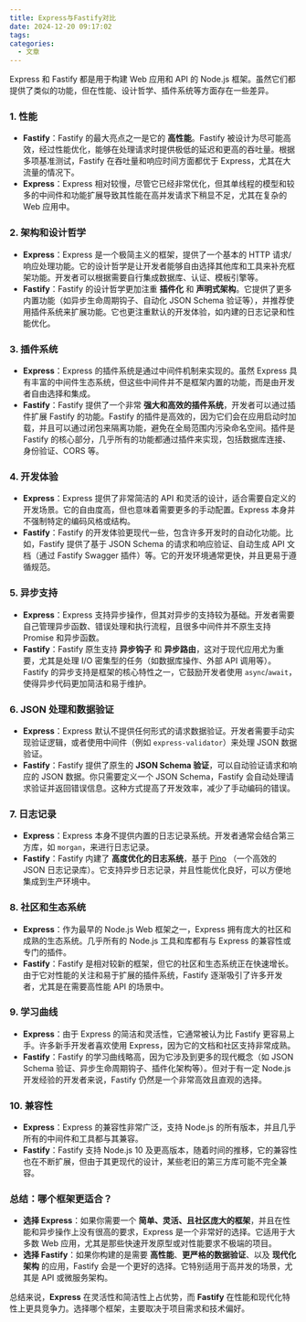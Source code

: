 ```yaml
---
title: Express与Fastify对比
date: 2024-12-20 09:17:02
tags:
categories: 
  - 文章
---
```

Express 和 Fastify 都是用于构建 Web 应用和 API 的 Node.js 框架。虽然它们都提供了类似的功能，但在性能、设计哲学、插件系统等方面存在一些差异。

### 1. **性能**
   - **Fastify**：Fastify 的最大亮点之一是它的 **高性能**。Fastify 被设计为尽可能高效，经过性能优化，能够在处理请求时提供极低的延迟和更高的吞吐量。根据多项基准测试，Fastify 在吞吐量和响应时间方面都优于 Express，尤其在大流量的情况下。
   - **Express**：Express 相对较慢，尽管它已经非常优化，但其单线程的模型和较多的中间件和功能扩展导致其性能在高并发请求下稍显不足，尤其在复杂的 Web 应用中。

### 2. **架构和设计哲学**
   - **Express**：Express 是一个极简主义的框架，提供了一个基本的 HTTP 请求/响应处理功能。它的设计哲学是让开发者能够自由选择其他库和工具来补充框架功能。开发者可以根据需要自行集成数据库、认证、模板引擎等。
   - **Fastify**：Fastify 的设计哲学更加注重 **插件化** 和 **声明式架构**。它提供了更多内置功能（如异步生命周期钩子、自动化 JSON Schema 验证等），并推荐使用插件系统来扩展功能。它也更注重默认的开发体验，如内建的日志记录和性能优化。

### 3. **插件系统**
   - **Express**：Express 的插件系统是通过中间件机制来实现的。虽然 Express 具有丰富的中间件生态系统，但这些中间件并不是框架内置的功能，而是由开发者自由选择和集成。
   - **Fastify**：Fastify 提供了一个非常 **强大和高效的插件系统**，开发者可以通过插件扩展 Fastify 的功能。Fastify 的插件是高效的，因为它们会在应用启动时加载，并且可以通过闭包来隔离功能，避免在全局范围内污染命名空间。插件是 Fastify 的核心部分，几乎所有的功能都通过插件来实现，包括数据库连接、身份验证、CORS 等。

### 4. **开发体验**
   - **Express**：Express 提供了非常简洁的 API 和灵活的设计，适合需要自定义的开发场景。它的自由度高，但也意味着需要更多的手动配置。Express 本身并不强制特定的编码风格或结构。
   - **Fastify**：Fastify 的开发体验更现代一些，包含许多开发时的自动化功能。比如，Fastify 提供了基于 JSON Schema 的请求和响应验证、自动生成 API 文档（通过 Fastify Swagger 插件）等。它的开发环境通常更快，并且更易于遵循规范。

### 5. **异步支持**
   - **Express**：Express 支持异步操作，但其对异步的支持较为基础。开发者需要自己管理异步函数、错误处理和执行流程，且很多中间件并不原生支持 Promise 和异步函数。
   - **Fastify**：Fastify 原生支持 **异步钩子** 和 **异步路由**，这对于现代应用尤为重要，尤其是处理 I/O 密集型的任务（如数据库操作、外部 API 调用等）。Fastify 的异步支持是框架的核心特性之一，它鼓励开发者使用 `async`/`await`，使得异步代码更加简洁和易于维护。

### 6. **JSON 处理和数据验证**
   - **Express**：Express 默认不提供任何形式的请求数据验证。开发者需要手动实现验证逻辑，或者使用中间件（例如 `express-validator`）来处理 JSON 数据验证。
   - **Fastify**：Fastify 提供了原生的 **JSON Schema 验证**，可以自动验证请求和响应的 JSON 数据。你只需要定义一个 JSON Schema，Fastify 会自动处理请求验证并返回错误信息。这种方式提高了开发效率，减少了手动编码的错误。

### 7. **日志记录**
   - **Express**：Express 本身不提供内置的日志记录系统。开发者通常会结合第三方库，如 `morgan`，来进行日志记录。
   - **Fastify**：Fastify 内建了 **高度优化的日志系统**，基于 [Pino](https://github.com/pinojs/pino) （一个高效的 JSON 日志记录库）。它支持异步日志记录，并且性能优化良好，可以方便地集成到生产环境中。

### 8. **社区和生态系统**
   - **Express**：作为最早的 Node.js Web 框架之一，Express 拥有庞大的社区和成熟的生态系统。几乎所有的 Node.js 工具和库都有与 Express 的兼容性或专门的插件。
   - **Fastify**：Fastify 是相对较新的框架，但它的社区和生态系统正在快速增长。由于它对性能的关注和易于扩展的插件系统，Fastify 逐渐吸引了许多开发者，尤其是在需要高性能 API 的场景中。

### 9. **学习曲线**
   - **Express**：由于 Express 的简洁和灵活性，它通常被认为比 Fastify 更容易上手。许多新手开发者喜欢使用 Express，因为它的文档和社区支持非常成熟。
   - **Fastify**：Fastify 的学习曲线略高，因为它涉及到更多的现代概念（如 JSON Schema 验证、异步生命周期钩子、插件化架构等）。但对于有一定 Node.js 开发经验的开发者来说，Fastify 仍然是一个非常高效且直观的选择。

### 10. **兼容性**
   - **Express**：Express 的兼容性非常广泛，支持 Node.js 的所有版本，并且几乎所有的中间件和工具都与其兼容。
   - **Fastify**：Fastify 支持 Node.js 10 及更高版本，随着时间的推移，它的兼容性也在不断扩展，但由于其更现代的设计，某些老旧的第三方库可能不完全兼容。

### 总结：哪个框架更适合？
- **选择 Express**：如果你需要一个 **简单、灵活、且社区庞大的框架**，并且在性能和异步操作上没有很高的要求，Express 是一个非常好的选择。它适用于大多数 Web 应用，尤其是那些快速开发原型或对性能要求不极端的项目。
- **选择 Fastify**：如果你构建的是需要 **高性能**、**更严格的数据验证**、以及 **现代化架构** 的应用，Fastify 会是一个更好的选择。它特别适用于高并发的场景，尤其是 API 或微服务架构。

总结来说，**Express** 在灵活性和简洁性上占优势，而 **Fastify** 在性能和现代化特性上更具竞争力。选择哪个框架，主要取决于项目需求和技术偏好。